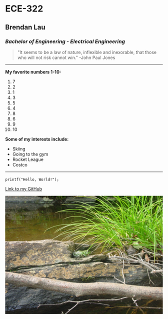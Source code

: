 # **ECE-322**
## Brendan Lau
### *Bachelor of Engineering - Electrical Engineering*

>"It seems to be a law of nature, inflexible and inexorable, that those who will not risk cannot win." -John Paul Jones

---

**My favorite numbers 1-10:**
1. 7
2. 2
3. 1
4. 3
5. 5
6. 4
7. 8
8. 6
9. 9
10. 10

**Some of my interests include:** 
- Skiing
- Going to the gym
- Rocket League
- Costco

---

`printf("Hello, World!");`

[Link to my GitHub](https://github.com/BrendanPlau)

![frog or toad?](DSC00248.JPG)
